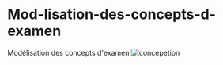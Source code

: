 # Mod-lisation-des-concepts-d-examen
Modélisation des concepts d'examen
![concepetion](https://user-images.githubusercontent.com/116549434/203175961-0e8996bf-6daf-4905-88b6-386ba3b88c47.PNG)
